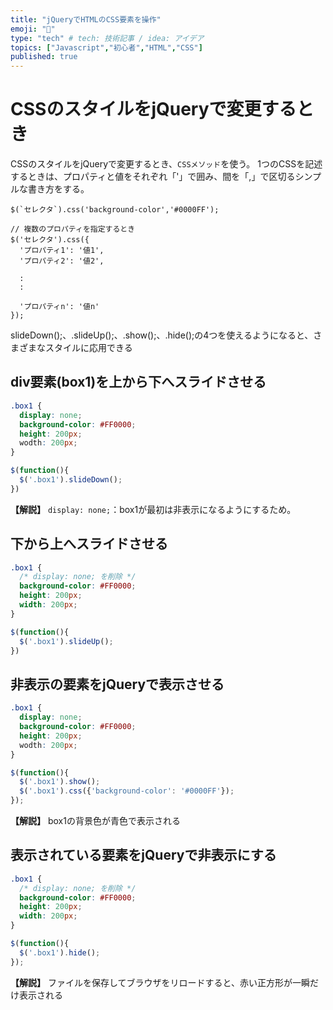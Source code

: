 ```yaml
---
title: "jQueryでHTMLのCSS要素を操作"
emoji: "📝"
type: "tech" # tech: 技術記事 / idea: アイデア
topics: ["Javascript","初心者","HTML","CSS"]
published: true
---
```

# CSSのスタイルをjQueryで変更するとき
CSSのスタイルをjQueryで変更するとき、`CSSメソッド`を使う。
1つのCSSを記述するときは、プロパティと値をそれぞれ「'」で囲み、間を「,」で区切るシンプルな書き方をする。
```js:基本の書き方
$(`セレクタ`).css('background-color','#0000FF');

// 複数のプロパティを指定するとき
$('セレクタ').css({
  'プロパティ1': '値1',
  'プロパティ2': '値2',

  :
  :

  'プロパティn': '値n'
});
```
slideDown();、.slideUp();、.show();、.hide();の4つを使えるようになると、さまざまなスタイルに応用できる
## div要素(box1)を上から下へスライドさせる
```css:app.css
.box1 {
  display: none;
  background-color: #FF0000;
  height: 200px;
  wodth: 200px;
}
```
```js:app.js
$(function(){
  $('.box1').slideDown();
})
```
**【解説】**
`display: none;`：box1が最初は非表示になるようにするため。

## 下から上へスライドさせる
```css:app.css
.box1 {
  /* display: none; を削除 */ 
  background-color: #FF0000;
  height: 200px;
  width: 200px;
}
```
```js:app.js
$(function(){
  $('.box1').slideUp();
})
```

## 非表示の要素をjQueryで表示させる
```css:app.css
.box1 {
  display: none;
  background-color: #FF0000;
  height: 200px;
  wodth: 200px;
}
```
```js:app.js
$(function(){
  $('.box1').show();
  $('.box1').css({'background-color': '#0000FF'});
});
```
**【解説】**
box1の背景色が青色で表示される

## 表示されている要素をjQueryで非表示にする
```css:app.css
.box1 {
  /* display: none; を削除 */ 
  background-color: #FF0000;
  height: 200px;
  width: 200px;
}
```
```js:app.js
$(function(){
  $('.box1').hide();
});
```
**【解説】**
ファイルを保存してブラウザをリロードすると、赤い正方形が一瞬だけ表示される